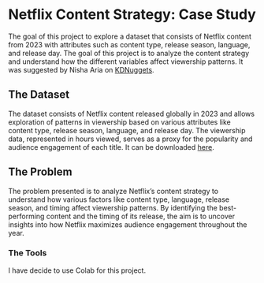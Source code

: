 # Netflix Content Strategy: Case Study

The goal of this project to explore a dataset that consists of Netflix content from 2023 with attributes such as content type, release season, language, and release day.  The goal of this project is to analyze the content strategy and understand how the different variables affect viewership patterns. It was suggested by Nisha Aria on [KDNuggets](https://www.kdnuggets.com/4-data-analytics-project-to-impress-your-next-employer).

## The Dataset

The dataset consists of Netflix content released globally in 2023 and allows exploration of patterns in viewership based on various attributes like content type, release season, language, and release day. The viewership data, represented in hours viewed, serves as a proxy for the popularity and audience engagement of each title. It can be downloaded [here](https://statso.io/netflix-content-strategy-case-study/).

## The Problem
The problem presented is to analyze Netflix’s content strategy to understand how various factors like content type, language, release season, and timing affect viewership patterns. By identifying the best-performing content and the timing of its release, the aim is to uncover insights into how Netflix maximizes audience engagement throughout the year.

### The Tools

I have decide to use Colab for this project.

